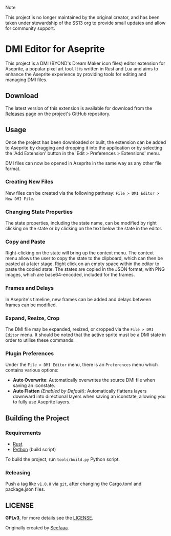 > [!NOTE]
> This project is no longer maintained by the original creator, and has been taken under stewardship of the SS13 org to provide small updates and allow for community support.

# DMI Editor for Aseprite

This project is a DMI (BYOND's Dream Maker icon files) editor extension for Aseprite, a popular pixel art tool. It is written in Rust and Lua and aims to enhance the Aseprite experience by providing tools for editing and managing DMI files.

## Download

The latest version of this extension is available for download from the [Releases](https://github.com/spacestation13/aseprite-dmi/releases) page on the project's GitHub repository.

## Usage

Once the project has been downloaded or built, the extension can be added to Aseprite by dragging and dropping it into the application or by selecting the 'Add Extension' button in the 'Edit > Preferences > Extensions' menu.

DMI files can now be opened in Aseprite in the same way as any other file format.

### Creating New Files

New files can be created via the following pathway: `File > DMI Editor > New DMI File`.

### Changing State Properties

The state properties, including the state name, can be modified by right clicking on the state or by clicking on the text below the state in the editor.

### Copy and Paste

Right-clicking on the state will bring up the context menu. The context menu allows the user to copy the state to the clipboard, which can then be pasted at a later stage. Right click on an empty space within the editor to paste the copied state. The states are copied in the JSON format, with PNG images, which are base64-encoded, included for the frames.

### Frames and Delays

In Aseprite's timeline, new frames can be added and delays between frames can be modified.

### Expand, Resize, Crop

The DMI file may be expanded, resized, or cropped via the `File > DMI Editor` menu. It should be noted that the active sprite must be a DMI state in order to utilise these commands.

### Plugin Preferences
Under the `File > DMI Editor` menu, there is an `Preferences` menu which contains various options:

- **Auto Overwrite**: Automatically overwrites the source DMI file when saving an iconstate.
- **Auto Flatten** *(Enabled by Default)*: Automatically flattens layers downward into directional layers when saving an iconstate, allowing you to fully use Aseprite layers.

## Building the Project

### Requirements

- [Rust](https://www.rust-lang.org/)
- [Python](https://www.python.org/) (build script)

To build the project, run `tools/build.py` Python script.

### Releasing

Push a tag like `v1.0.8` via `git`, after changing the Cargo.toml and package.json files.

## LICENSE

**GPLv3**, for more details see the [LICENSE](./LICENSE).

Originally created by [Seefaaa](https://github.com/Seefaaa).
